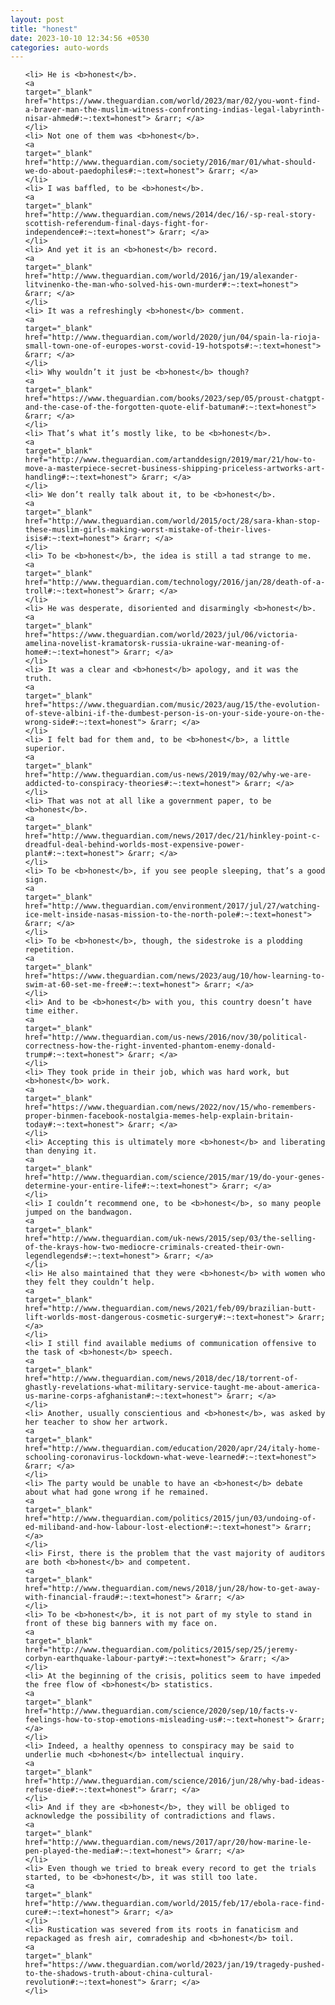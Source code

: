 ```yaml
---
layout: post
title: "honest"
date: 2023-10-10 12:34:56 +0530
categories: auto-words
---
```

<ol>

    <li> He is <b>honest</b>.
    <a 
    target="_blank" 
    href="https://www.theguardian.com/world/2023/mar/02/you-wont-find-a-braver-man-the-muslim-witness-confronting-indias-legal-labyrinth-nisar-ahmed#:~:text=honest"> &rarr; </a>
    </li>
    <li> Not one of them was <b>honest</b>.
    <a 
    target="_blank" 
    href="http://www.theguardian.com/society/2016/mar/01/what-should-we-do-about-paedophiles#:~:text=honest"> &rarr; </a>
    </li>
    <li> I was baffled, to be <b>honest</b>.
    <a 
    target="_blank" 
    href="http://www.theguardian.com/news/2014/dec/16/-sp-real-story-scottish-referendum-final-days-fight-for-independence#:~:text=honest"> &rarr; </a>
    </li>
    <li> And yet it is an <b>honest</b> record.
    <a 
    target="_blank" 
    href="http://www.theguardian.com/world/2016/jan/19/alexander-litvinenko-the-man-who-solved-his-own-murder#:~:text=honest"> &rarr; </a>
    </li>
    <li> It was a refreshingly <b>honest</b> comment.
    <a 
    target="_blank" 
    href="http://www.theguardian.com/world/2020/jun/04/spain-la-rioja-small-town-one-of-europes-worst-covid-19-hotspots#:~:text=honest"> &rarr; </a>
    </li>
    <li> Why wouldn’t it just be <b>honest</b> though?
    <a 
    target="_blank" 
    href="https://www.theguardian.com/books/2023/sep/05/proust-chatgpt-and-the-case-of-the-forgotten-quote-elif-batuman#:~:text=honest"> &rarr; </a>
    </li>
    <li> That’s what it’s mostly like, to be <b>honest</b>.
    <a 
    target="_blank" 
    href="http://www.theguardian.com/artanddesign/2019/mar/21/how-to-move-a-masterpiece-secret-business-shipping-priceless-artworks-art-handling#:~:text=honest"> &rarr; </a>
    </li>
    <li> We don’t really talk about it, to be <b>honest</b>.
    <a 
    target="_blank" 
    href="http://www.theguardian.com/world/2015/oct/28/sara-khan-stop-these-muslim-girls-making-worst-mistake-of-their-lives-isis#:~:text=honest"> &rarr; </a>
    </li>
    <li> To be <b>honest</b>, the idea is still a tad strange to me.
    <a 
    target="_blank" 
    href="http://www.theguardian.com/technology/2016/jan/28/death-of-a-troll#:~:text=honest"> &rarr; </a>
    </li>
    <li> He was desperate, disoriented and disarmingly <b>honest</b>.
    <a 
    target="_blank" 
    href="https://www.theguardian.com/world/2023/jul/06/victoria-amelina-novelist-kramatorsk-russia-ukraine-war-meaning-of-home#:~:text=honest"> &rarr; </a>
    </li>
    <li> It was a clear and <b>honest</b> apology, and it was the truth.
    <a 
    target="_blank" 
    href="https://www.theguardian.com/music/2023/aug/15/the-evolution-of-steve-albini-if-the-dumbest-person-is-on-your-side-youre-on-the-wrong-side#:~:text=honest"> &rarr; </a>
    </li>
    <li> I felt bad for them and, to be <b>honest</b>, a little superior.
    <a 
    target="_blank" 
    href="http://www.theguardian.com/us-news/2019/may/02/why-we-are-addicted-to-conspiracy-theories#:~:text=honest"> &rarr; </a>
    </li>
    <li> That was not at all like a government paper, to be <b>honest</b>.
    <a 
    target="_blank" 
    href="http://www.theguardian.com/news/2017/dec/21/hinkley-point-c-dreadful-deal-behind-worlds-most-expensive-power-plant#:~:text=honest"> &rarr; </a>
    </li>
    <li> To be <b>honest</b>, if you see people sleeping, that’s a good sign.
    <a 
    target="_blank" 
    href="http://www.theguardian.com/environment/2017/jul/27/watching-ice-melt-inside-nasas-mission-to-the-north-pole#:~:text=honest"> &rarr; </a>
    </li>
    <li> To be <b>honest</b>, though, the sidestroke is a plodding repetition.
    <a 
    target="_blank" 
    href="https://www.theguardian.com/news/2023/aug/10/how-learning-to-swim-at-60-set-me-free#:~:text=honest"> &rarr; </a>
    </li>
    <li> And to be <b>honest</b> with you, this country doesn’t have time either.
    <a 
    target="_blank" 
    href="http://www.theguardian.com/us-news/2016/nov/30/political-correctness-how-the-right-invented-phantom-enemy-donald-trump#:~:text=honest"> &rarr; </a>
    </li>
    <li> They took pride in their job, which was hard work, but <b>honest</b> work.
    <a 
    target="_blank" 
    href="https://www.theguardian.com/news/2022/nov/15/who-remembers-proper-binmen-facebook-nostalgia-memes-help-explain-britain-today#:~:text=honest"> &rarr; </a>
    </li>
    <li> Accepting this is ultimately more <b>honest</b> and liberating than denying it.
    <a 
    target="_blank" 
    href="http://www.theguardian.com/science/2015/mar/19/do-your-genes-determine-your-entire-life#:~:text=honest"> &rarr; </a>
    </li>
    <li> I couldn’t recommend one, to be <b>honest</b>, so many people jumped on the bandwagon.
    <a 
    target="_blank" 
    href="http://www.theguardian.com/uk-news/2015/sep/03/the-selling-of-the-krays-how-two-mediocre-criminals-created-their-own-legendlegends#:~:text=honest"> &rarr; </a>
    </li>
    <li> He also maintained that they were <b>honest</b> with women who they felt they couldn’t help.
    <a 
    target="_blank" 
    href="http://www.theguardian.com/news/2021/feb/09/brazilian-butt-lift-worlds-most-dangerous-cosmetic-surgery#:~:text=honest"> &rarr; </a>
    </li>
    <li> I still find available mediums of communication offensive to the task of <b>honest</b> speech.
    <a 
    target="_blank" 
    href="http://www.theguardian.com/news/2018/dec/18/torrent-of-ghastly-revelations-what-military-service-taught-me-about-america-us-marine-corps-afghanistan#:~:text=honest"> &rarr; </a>
    </li>
    <li> Another, usually conscientious and <b>honest</b>, was asked by her teacher to show her artwork.
    <a 
    target="_blank" 
    href="http://www.theguardian.com/education/2020/apr/24/italy-home-schooling-coronavirus-lockdown-what-weve-learned#:~:text=honest"> &rarr; </a>
    </li>
    <li> The party would be unable to have an <b>honest</b> debate about what had gone wrong if he remained.
    <a 
    target="_blank" 
    href="http://www.theguardian.com/politics/2015/jun/03/undoing-of-ed-miliband-and-how-labour-lost-election#:~:text=honest"> &rarr; </a>
    </li>
    <li> First, there is the problem that the vast majority of auditors are both <b>honest</b> and competent.
    <a 
    target="_blank" 
    href="http://www.theguardian.com/news/2018/jun/28/how-to-get-away-with-financial-fraud#:~:text=honest"> &rarr; </a>
    </li>
    <li> To be <b>honest</b>, it is not part of my style to stand in front of these big banners with my face on.
    <a 
    target="_blank" 
    href="http://www.theguardian.com/politics/2015/sep/25/jeremy-corbyn-earthquake-labour-party#:~:text=honest"> &rarr; </a>
    </li>
    <li> At the beginning of the crisis, politics seem to have impeded the free flow of <b>honest</b> statistics.
    <a 
    target="_blank" 
    href="http://www.theguardian.com/science/2020/sep/10/facts-v-feelings-how-to-stop-emotions-misleading-us#:~:text=honest"> &rarr; </a>
    </li>
    <li> Indeed, a healthy openness to conspiracy may be said to underlie much <b>honest</b> intellectual inquiry.
    <a 
    target="_blank" 
    href="http://www.theguardian.com/science/2016/jun/28/why-bad-ideas-refuse-die#:~:text=honest"> &rarr; </a>
    </li>
    <li> And if they are <b>honest</b>, they will be obliged to acknowledge the possibility of contradictions and flaws.
    <a 
    target="_blank" 
    href="http://www.theguardian.com/news/2017/apr/20/how-marine-le-pen-played-the-media#:~:text=honest"> &rarr; </a>
    </li>
    <li> Even though we tried to break every record to get the trials started, to be <b>honest</b>, it was still too late.
    <a 
    target="_blank" 
    href="http://www.theguardian.com/world/2015/feb/17/ebola-race-find-cure#:~:text=honest"> &rarr; </a>
    </li>
    <li> Rustication was severed from its roots in fanaticism and repackaged as fresh air, comradeship and <b>honest</b> toil.
    <a 
    target="_blank" 
    href="https://www.theguardian.com/world/2023/jan/19/tragedy-pushed-to-the-shadows-truth-about-china-cultural-revolution#:~:text=honest"> &rarr; </a>
    </li>